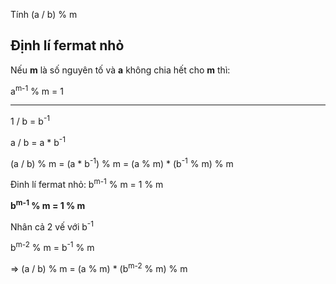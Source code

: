 
Tính (a / b) % m

## Định lí fermat nhỏ

Nếu **m** là số nguyên tố và **a** không chia hết cho **m** thì:

a<sup>m-1</sup> % m = 1

--------------
1 / b = b<sup>-1</sup>

a / b = a * b<sup>-1</sup>

(a / b) % m 
= (a * b<sup>-1</sup>) % m
= (a % m) * (b<sup>-1</sup> % m) % m


Đinh lí fermat nhỏ: b<sup>m-1</sup> % m = 1 % m

**b<sup>m-1</sup> % m = 1 % m**

Nhân cả 2 vế với b<sup>-1</sup>

b<sup>m-2</sup> % m = b<sup>-1</sup> % m

=> (a / b) % m = (a % m) * (b<sup>m-2</sup> % m) % m